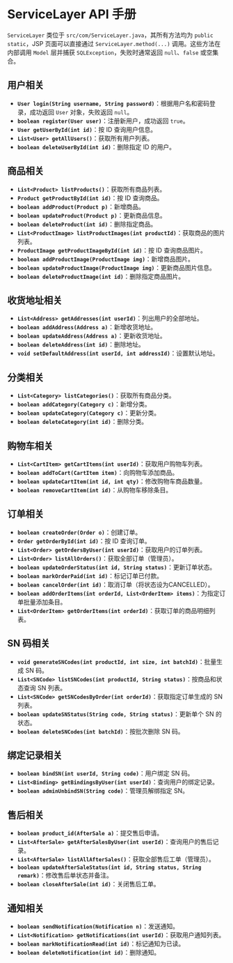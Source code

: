 # ServiceLayer API 手册

`ServiceLayer` 类位于 `src/com/ServiceLayer.java`，其所有方法均为 `public static`，JSP 页面可以直接通过 `ServiceLayer.method(...)` 调用。这些方法在内部调用 `Model` 层并捕获 `SQLException`，失败时通常返回 `null`、`false` 或空集合。

## 用户相关
- **`User login(String username, String password)`**：根据用户名和密码登录，成功返回 `User` 对象，失败返回 `null`。
- **`boolean register(User user)`**：注册新用户，成功返回 `true`。
- **`User getUserById(int id)`**：按 ID 查询用户信息。
- **`List<User> getAllUsers()`**：获取所有用户列表。
- **`boolean deleteUserById(int id)`**：删除指定 ID 的用户。

## 商品相关
- **`List<Product> listProducts()`**：获取所有商品列表。
- **`Product getProductById(int id)`**：按 ID 查询商品。
- **`boolean addProduct(Product p)`**：新增商品。
- **`boolean updateProduct(Product p)`**：更新商品信息。
- **`boolean deleteProduct(int id)`**：删除指定商品。
- **`List<ProductImage> listProductImages(int productId)`**：获取商品的图片列表。
- **`ProductImage getProductImageById(int id)`**：按 ID 查询商品图片。
- **`boolean addProductImage(ProductImage img)`**：新增商品图片。
- **`boolean updateProductImage(ProductImage img)`**：更新商品图片信息。
- **`boolean deleteProductImage(int id)`**：删除指定商品图片。

## 收货地址相关
- **`List<Address> getAddresses(int userId)`**：列出用户的全部地址。
- **`boolean addAddress(Address a)`**：新增收货地址。
- **`boolean updateAddress(Address a)`**：更新收货地址。
- **`boolean deleteAddress(int id)`**：删除地址。
- **`void setDefaultAddress(int userId, int addressId)`**：设置默认地址。

## 分类相关
- **`List<Category> listCategories()`**：获取所有商品分类。
- **`boolean addCategory(Category c)`**：新增分类。
- **`boolean updateCategory(Category c)`**：更新分类。
- **`boolean deleteCategory(int id)`**：删除分类。

## 购物车相关
- **`List<CartItem> getCartItems(int userId)`**：获取用户购物车列表。
- **`boolean addToCart(CartItem item)`**：向购物车添加商品。
- **`boolean updateCartItem(int id, int qty)`**：修改购物车商品数量。
- **`boolean removeCartItem(int id)`**：从购物车移除条目。

## 订单相关
- **`boolean createOrder(Order o)`**：创建订单。
- **`Order getOrderById(int id)`**：按 ID 查询订单。
- **`List<Order> getOrdersByUser(int userId)`**：获取用户的订单列表。
- **`List<Order> listAllOrders()`**：获取全部订单（管理员）。
- **`boolean updateOrderStatus(int id, String status)`**：更新订单状态。
- **`boolean markOrderPaid(int id)`**：标记订单已付款。
- **`boolean cancelOrder(int id)`**：取消订单（将状态设为CANCELLED）。
- **`boolean addOrderItems(int orderId, List<OrderItem> items)`**：为指定订单批量添加条目。
- **`List<OrderItem> getOrderItems(int orderId)`**：获取订单的商品明细列表。

## SN 码相关
- **`void generateSNCodes(int productId, int size, int batchId)`**：批量生成 SN 码。
- **`List<SNCode> listSNCodes(int productId, String status)`**：按商品和状态查询 SN 列表。
- **`List<SNCode> getSNCodesByOrder(int orderId)`**：获取指定订单生成的 SN 列表。
- **`boolean updateSNStatus(String code, String status)`**：更新单个 SN 的状态。
- **`boolean deleteSNCodes(int batchId)`**：按批次删除 SN 码。

## 绑定记录相关
- **`boolean bindSN(int userId, String code)`**：用户绑定 SN 码。
- **`List<Binding> getBindingsByUser(int userId)`**：查询用户的绑定记录。
- **`boolean adminUnbindSN(String code)`**：管理员解绑指定 SN。

## 售后相关
- **`boolean product_id(AfterSale a)`**：提交售后申请。
- **`List<AfterSale> getAfterSalesByUser(int userId)`**：查询用户的售后记录。
- **`List<AfterSale> listAllAfterSales()`**：获取全部售后工单（管理员）。
- **`boolean updateAfterSaleStatus(int id, String status, String remark)`**：修改售后单状态并备注。
- **`boolean closeAfterSale(int id)`**：关闭售后工单。

## 通知相关
- **`boolean sendNotification(Notification n)`**：发送通知。
- **`List<Notification> getNotifications(int userId)`**：获取用户通知列表。
- **`boolean markNotificationRead(int id)`**：标记通知为已读。
- **`boolean deleteNotification(int id)`**：删除通知。

